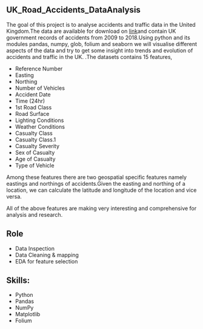
## UK_Road_Accidents_DataAnalysis
The goal of this project is to analyse accidents and traffic data in the United Kingdom.The data are available for download on [link](https://data.world/datagov-uk/6efe5505-941f-45bf-b576-4c1e09b579a1)and contain UK government records of accidents from 2009 to 2018.Using python and its modules pandas, numpy, glob, folium and seaborn we will visualise different aspects of the data and try to get some insight into trends and evolution of accidents and traffic in the UK.
.The datasets contains 15 features,
- Reference Number
- Easting
- Northing 
- Number of Vehicles
- Accident Date
- Time (24hr)
- 1st Road Class
- Road Surface
- Lighting Conditions
- Weather Conditions
- Casualty Class
- Casualty Class.1
- Casualty Severity
- Sex of Casualty
- Age of Casualty
- Type of Vehicle

Among these features there are two geospatial specific features namely eastings and northings of accidents.Given the easting and northing of a location, we can calculate the latitude and longitude of the location and vice versa.

All of the above features are making very interesting and comprehensive  for analysis and research.

## Role
- Data Inspection
- Data Cleaning & mapping
- EDA for feature selection
## Skills:
- Python
- Pandas
- NumPy
- Matplotlib
- Folium
